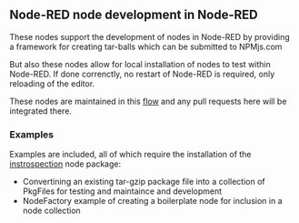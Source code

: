 ## Node-RED node development in Node-RED

These nodes support the development of nodes in Node-RED by providing a framework for creating tar-balls which can be submitted to NPMjs.com

But also these nodes allow for local installation of nodes to test within Node-RED. If done correnctly, no restart of Node-RED is required, only reloading of the editor.

These nodes are maintained in this [flow](https://flowhub.org/f/b92be5062203ff69) and any pull requests here will be integrated there.


### Examples 

Examples are included, all of which require the installation of the [instrospection](https://flows.nodered.org/node/@gregoriusrippenstein/node-red-contrib-introspection) node package:

- Convertining an existing tar-gzip package file into a collection of PkgFiles for testing and maintaince and development
- NodeFactory example of creating a boilerplate node for inclusion in a node collection

